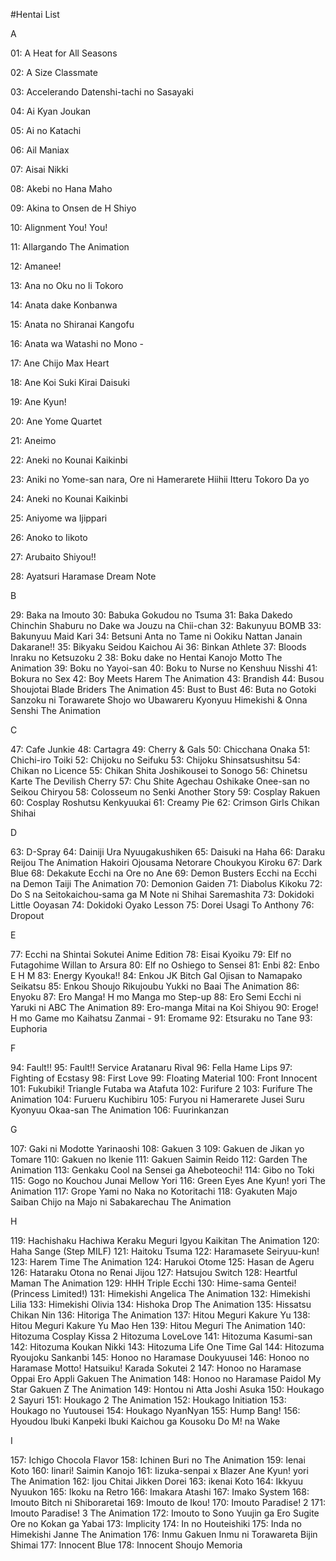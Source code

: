 #Hentai List

A

01: A Heat for All Seasons

02: A Size Classmate

03: Accelerando Datenshi-tachi no Sasayaki

04: Ai Kyan Joukan

05: Ai no Katachi

06: Ail Maniax

07: Aisai Nikki 

08: Akebi no Hana Maho

09: Akina to Onsen de H Shiyo

10: Alignment You! You!

11: Allargando The Animation 

12: Amanee! 

13: Ana no Oku no Ii Tokoro 

14: Anata dake Konbanwa

15: Anata no Shiranai Kangofu

16: Anata wa Watashi no Mono -

17: Ane Chijo Max Heart

18: Ane Koi Suki Kirai Daisuki

19: Ane Kyun!

20: Ane Yome Quartet

21: Aneimo

22: Aneki no Kounai Kaikinbi

23: Aniki no Yome-san nara, Ore ni Hamerarete Hiihii Itteru Tokoro Da yo

24: Aneki no Kounai Kaikinbi 

25: Aniyome wa Ijippari

26: Anoko to Iikoto

27: Arubaito Shiyou!!

28: Ayatsuri Haramase Dream Note

B

29: Baka na Imouto
30: Babuka Gokudou no Tsuma
31: Baka Dakedo Chinchin Shaburu no Dake wa Jouzu na Chii-chan
32: Bakunyuu BOMB
33: Bakunyuu Maid Kari
34: Betsuni Anta no Tame ni Ookiku Nattan Janain Dakarane!!
35: Bikyaku Seidou Kaichou Ai
36: Binkan Athlete
37: Bloods Inraku no Ketsuzoku 2
38: Boku dake no Hentai Kanojo Motto The Animation
39: Boku no Yayoi-san
40: Boku to Nurse no Kenshuu Nisshi
41: Bokura no Sex
42: Boy Meets Harem The Animation 
43: Brandish
44: Busou Shoujotai Blade Briders The Animation
45: Bust to Bust
46: Buta no Gotoki Sanzoku ni Torawarete Shojo wo Ubawareru Kyonyuu Himekishi & Onna Senshi The Animation

C

47: Cafe Junkie
48: Cartagra
49: Cherry & Gals
50: Chicchana Onaka
51: Chichi-iro Toiki 
52: Chijoku no Seifuku
53: Chijoku Shinsatsushitsu
54: Chikan no Licence
55: Chikan Shita Joshikousei to Sonogo 
56: Chinetsu Karte The Devilish Cherry
57: Chu Shite Agechau Oshikake Onee-san no Seikou Chiryou
58: Colosseum no Senki Another Story 
59: Cosplay Rakuen 
60: Cosplay Roshutsu Kenkyuukai
61: Creamy Pie
62: Crimson Girls Chikan Shihai

D

63: D-Spray
64: Dainiji Ura Nyuugakushiken
65: Daisuki na Haha
66: Daraku Reijou The Animation Hakoiri Ojousama Netorare Choukyou Kiroku
67: Dark Blue
68: Dekakute Ecchi na Ore no Ane
69: Demon Busters Ecchi na Ecchi na Demon Taiji The Animation
70: Demonion Gaiden
71: Diabolus Kikoku
72: Do S na Seitokaichou-sama ga M Note ni Shihai Saremashita
73: Dokidoki Little Ooyasan
74: Dokidoki Oyako Lesson
75: Dorei Usagi To Anthony
76: Dropout

E

77: Ecchi na Shintai Sokutei Anime Edition
78: Eisai Kyoiku
79: Elf no Futagohime Willan to Arsura
80: Elf no Oshiego to Sensei
81: Enbi
82: Enbo E H M
83: Energy Kyouka!!
84: Enkou JK Bitch Gal Ojisan to Namapako Seikatsu
85: Enkou Shoujo Rikujoubu Yukki no Baai The Animation
86: Enyoku
87: Ero Manga! H mo Manga mo Step-up
88: Ero Semi Ecchi ni Yaruki ni ABC The Animation
89: Ero-manga Mitai na Koi Shiyou
90: Eroge! H mo Game mo Kaihatsu Zanmai -
91: Eromame
92: Etsuraku no Tane
93: Euphoria

F

94: Fault!!
95: Fault!! Service Aratanaru Rival
96: Fella Hame Lips
97: Fighting of Ecstasy
98: First Love 
99: Floating Material 
100: Front Innocent
101: Fukubiki! Triangle Futaba wa Atafuta
102: Furifure 2
103: Furifure The Animation
104: Furueru Kuchibiru
105: Furyou ni Hamerarete Jusei Suru Kyonyuu Okaa-san The Animation
106: Fuurinkanzan

G

107: Gaki ni Modotte Yarinaoshi
108: Gakuen 3 
109: Gakuen de Jikan yo Tomare
110: Gakuen no Ikenie
111: Gakuen Saimin Reido
112: Garden The Animation
113: Genkaku Cool na Sensei ga Aheboteochi! 
114: Gibo no Toki
115: Gogo no Kouchou Junai Mellow Yori
116: Green Eyes Ane Kyun! yori The Animation
117: Grope Yami no Naka no Kotoritachi
118: Gyakuten Majo Saiban Chijo na Majo ni Sabakarechau The Animation

H

119: Hachishaku Hachiwa Keraku Meguri Igyou Kaikitan The Animation
120: Haha Sange (Step MILF)
121: Haitoku Tsuma
122: Haramasete Seiryuu-kun!
123: Harem Time The Animation
124: Harukoi Otome
125: Hasan de Ageru 
126: Hataraku Otona no Renai Jijou
127: Hatsujou Switch
128: Heartful Maman The Animation
129: HHH Triple Ecchi
130: Hime-sama Gentei! (Princess Limited!)
131: Himekishi Angelica The Animation
132: Himekishi Lilia
133: Himekishi Olivia 
134: Hishoka Drop The Animation
135: Hissatsu Chikan Nin
136: Hitoriga The Animation 
137: Hitou Meguri Kakure Yu
138: Hitou Meguri Kakure Yu Mao Hen
139: Hitou Meguri The Animation
140: Hitozuma Cosplay Kissa 2 Hitozuma LoveLove
141: Hitozuma Kasumi-san
142: Hitozuma Koukan Nikki
143: Hitozuma Life One Time Gal
144: Hitozuma Ryoujoku Sankanbi
145: Honoo no Haramase Doukyuusei
146: Honoo no Haramase Motto! Hatsuiku! Karada Sokutei 2
147: Honoo no Haramase Oppai Ero Appli Gakuen The Animation
148: Honoo no Haramase Paidol My Star Gakuen Z The Animation
149: Hontou ni Atta Joshi Asuka
150: Houkago 2 Sayuri
151: Houkago 2 The Animation
152: Houkago Initiation
153: Houkago no Yuutousei
154: Houkago NyanNyan 
155: Hump Bang!
156: Hyoudou Ibuki Kanpeki Ibuki Kaichou ga Kousoku Do M! na Wake

I

157: Ichigo Chocola Flavor
158: Ichinen Buri no The Animation
159: Ienai Koto
160: Iinari! Saimin Kanojo
161: Iizuka-senpai x Blazer Ane Kyun! yori The Animation
162: Ijou Chitai Jikken Dorei
163: ikenai Koto
164: Ikkyuu Nyuukon
165: Ikoku na Retro
166: Imakara Atashi
167: Imako System
168: Imouto Bitch ni Shiboraretai
169: Imouto de Ikou! 
170: Imouto Paradise! 2
171: Imouto Paradise! 3 The Animation
172: Imouto to Sono Yuujin ga Ero Sugite Ore no Kokan ga Yabai
173: Implicity
174: In no Houteishiki
175: Inda no Himekishi Janne The Animation
176: Inmu Gakuen Inmu ni Torawareta Bijin Shimai
177: Innocent Blue
178: Innocent Shoujo Memoria
